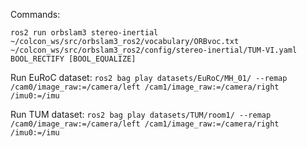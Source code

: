 Commands:

`ros2 run orbslam3 stereo-inertial ~/colcon_ws/src/orbslam3_ros2/vocabulary/ORBvoc.txt ~/colcon_ws/src/orbslam3_ros2/config/stereo-inertial/TUM-VI.yaml BOOL_RECTIFY [BOOL_EQUALIZE]`

Run EuRoC dataset:
`ros2 bag play datasets/EuRoC/MH_01/ --remap /cam0/image_raw:=/camera/left /cam1/image_raw:=/camera/right /imu0:=/imu`  

Run TUM dataset:
`ros2 bag play datasets/TUM/room1/ --remap /cam0/image_raw:=/camera/left /cam1/image_raw:=/camera/right /imu0:=/imu`
